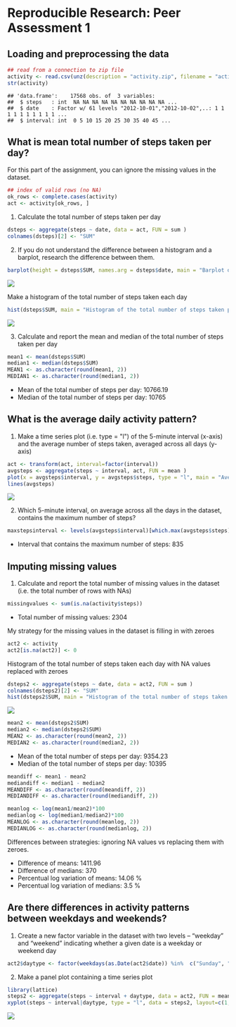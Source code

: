 # Reproducible Research: Peer Assessment 1


## Loading and preprocessing the data


```r
## read from a connection to zip file
activity <- read.csv(unz(description = "activity.zip", filename = "activity.csv"), na.strings = "NA")
str(activity)
```

```
## 'data.frame':	17568 obs. of  3 variables:
##  $ steps   : int  NA NA NA NA NA NA NA NA NA NA ...
##  $ date    : Factor w/ 61 levels "2012-10-01","2012-10-02",..: 1 1 1 1 1 1 1 1 1 1 ...
##  $ interval: int  0 5 10 15 20 25 30 35 40 45 ...
```


## What is mean total number of steps taken per day?

For this part of the assignment, you can ignore the missing values in the dataset.

```r
## index of valid rows (no NA)
ok_rows <- complete.cases(activity)
act <- activity[ok_rows, ]
```

1. Calculate the total number of steps taken per day

```r
dsteps <- aggregate(steps ~ date, data = act, FUN = sum )
colnames(dsteps)[2] <- "SUM"
```

2. If you do not understand the difference between a histogram and a barplot, research the difference between them.

```r
barplot(height = dsteps$SUM, names.arg = dsteps$date, main = "Barplot of the total number of steps taken per day", xlab = "Date", ylab = "Steps per day")
```

![](PA1_template_files/figure-html/barplot-1.png) 

Make a histogram of the total number of steps taken each day

```r
hist(dsteps$SUM, main = "Histogram of the total number of steps taken per day", xlab = "Total steps per day", labels = TRUE, col = "yellow")
```

![](PA1_template_files/figure-html/histogram1-1.png) 

3. Calculate and report the mean and median of the total number of steps taken per day

```r
mean1 <- mean(dsteps$SUM)
median1 <- median(dsteps$SUM)
MEAN1 <- as.character(round(mean1, 2))
MEDIAN1 <- as.character(round(median1, 2))
```
- Mean of the total number of steps per day: 10766.19
- Median of the total number of steps per day: 10765


## What is the average daily activity pattern?

1. Make a time series plot (i.e. type = "l") of the 5-minute interval (x-axis) and the average number of steps taken, averaged across all days (y-axis)

```r
act <- transform(act, interval=factor(interval))
avgsteps <- aggregate(steps ~ interval, act, FUN = mean )
plot(x = avgsteps$interval, y = avgsteps$steps, type = "l", main = "Average number of steps, across all days", ylab = "mean steps" )
lines(avgsteps)
```

![](PA1_template_files/figure-html/average-1.png) 

2. Which 5-minute interval, on average across all the days in the dataset, contains the maximum number of steps?

```r
maxstepsinterval <- levels(avgsteps$interval)[which.max(avgsteps$steps)]
```
- Interval that contains the maximum number of steps: 835


## Imputing missing values

1. Calculate and report the total number of missing values in the dataset (i.e. the total number of rows with NAs)

```r
missingvalues <- sum(is.na(activity$steps))
```
- Total number of missing values: 2304

My strategy for the missing values in the dataset is filling in with zeroes

```r
act2 <- activity
act2[is.na(act2)] <- 0
```

Histogram of the total number of steps taken each day with NA values replaced with zeroes

```r
dsteps2 <- aggregate(steps ~ date, data = act2, FUN = sum )
colnames(dsteps2)[2] <- "SUM"
hist(dsteps2$SUM, main = "Histogram of the total number of steps taken per day", xlab = "Total steps per day", labels = TRUE, col = "orange")
```

![](PA1_template_files/figure-html/histogram2-1.png) 


```r
mean2 <- mean(dsteps2$SUM)
median2 <- median(dsteps2$SUM)
MEAN2 <- as.character(round(mean2, 2))
MEDIAN2 <- as.character(round(median2, 2))
```
- Mean of the total number of steps per day: 9354.23
- Median of the total number of steps per day: 10395


```r
meandiff <- mean1 - mean2
mediandiff <- median1 - median2
MEANDIFF <- as.character(round(meandiff, 2))
MEDIANDIFF <- as.character(round(mediandiff, 2))

meanlog <- log(mean1/mean2)*100
medianlog <- log(median1/median2)*100
MEANLOG <- as.character(round(meanlog, 2))
MEDIANLOG <- as.character(round(medianlog, 2))
```
Differences between strategies: ignoring NA values vs replacing them with zeroes.  
- Difference of means: 1411.96  
- Difference of medians: 370  
- Percentual log variation of means: 14.06 %  
- Percentual log variation of medians: 3.5 %  


## Are there differences in activity patterns between weekdays and weekends?

1. Create a new factor variable in the dataset with two levels – “weekday” and “weekend” indicating whether a given date is a weekday or weekend day

```r
act2$daytype <- factor(weekdays(as.Date(act2$date)) %in%  c("Sunday", "Saturday"), levels = c("FALSE", "TRUE"), labels = c("weekday","weekend") )
```
2. Make a panel plot containing a time series plot 

```r
library(lattice)
steps2 <- aggregate(steps ~ interval + daytype, data = act2, FUN = mean)
xyplot(steps ~ interval|daytype, type = "l", data = steps2, layout=c(1,2))
```

![](PA1_template_files/figure-html/unnamed-chunk-7-1.png) 

